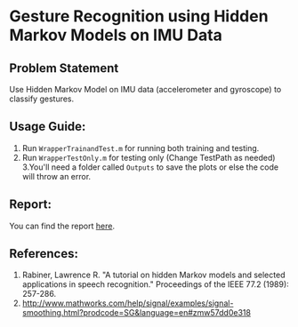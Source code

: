 #  Gesture Recognition using Hidden Markov Models on IMU Data

## Problem Statement
Use Hidden Markov Model on IMU data (accelerometer and gyroscope) to classify gestures.

## Usage Guide:
1. Run `WrapperTrainandTest.m` for running both training and testing.
2. Run `WrapperTestOnly.m` for testing only (Change TestPath as needed)
3.You'll need a folder called `Outputs` to save the plots or else the code will throw an error.

## Report:
You can find the report [here](Report/ESE650Project3.pdf).

## References:
1. Rabiner, Lawrence R. "A tutorial on hidden Markov models and selected applications in speech recognition." Proceedings of the IEEE 77.2 (1989): 257-286.
2. http://www.mathworks.com/help/signal/examples/signal-smoothing.html?prodcode=SG&language=en#zmw57dd0e318
